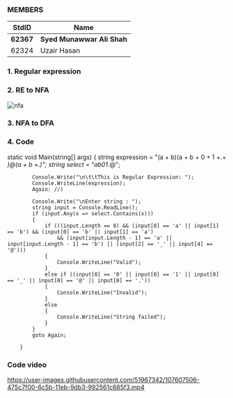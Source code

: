 ### MEMBERS ###
StdID | Name
------------ | -------------
**62367** | **Syed Munawwar Ali Shah** <!--this is the group leader in bold-->
62324 | Uzair Hasan

### 1. Regular expression ###

### 2. RE to NFA ###

![nfa](https://user-images.githubusercontent.com/62952262/107611897-e05aae00-6bf9-11eb-8bb3-753727cafa10.png)

### 3. NFA to DFA ###


### 4. Code ###
static void Main(string[] args)
        {
            string expression = "(a + b)(a + b + 0 + 1 +.+ _)*@(a + b +.)*";
            string select = "ab01._@"; 

            Console.Write("\n\t\tThis is Regular Expression: ");
            Console.WriteLine(expression);
            Again: //)

            Console.Write("\nEnter string : ");
            string input = Console.ReadLine();
            if (input.Any(x => select.Contains(x)))
            {
                if (((input.Length == 8) && (input[0] == 'a' || input[1] == 'b') && (input[0] == 'b' || input[1] == 'a') 
                    && (input[input.Length - 1] == 'a' || input[input.Length - 1] == 'b') || (input[2] == '_' || input[4] == '@')))
                {
                    Console.WriteLine("Valid");
                }
                else if ((input[0] == '0' || input[0] == '1' || input[0] == '_' || input[0] == '@' || input[0] == '.'))  
                {
                    Console.WriteLine("Invalid");
                }
                else
                {
                    Console.WriteLine("String failed");
                }
            }
            goto Again;
     
        }
 ### Code video ###
https://user-images.githubusercontent.com/51967342/107607506-475c7f00-6c5b-11eb-9db3-992561c685f3.mp4
